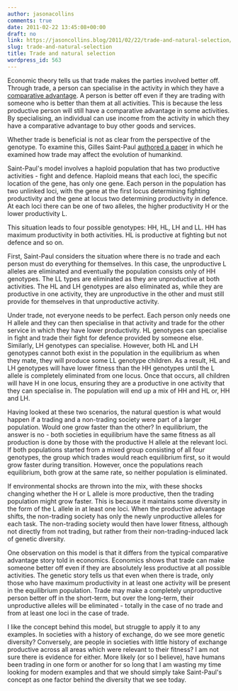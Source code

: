 ```yaml
---
author: jasonacollins
comments: true
date: 2011-02-22 13:45:08+00:00
draft: no
link: https://jasoncollins.blog/2011/02/22/trade-and-natural-selection/
slug: trade-and-natural-selection
title: Trade and natural selection
wordpress_id: 563
---
```


Economic theory tells us that trade makes the parties involved better off. Through trade, a person can specialise in the activity in which they have a [comparative advantage](http://en.wikipedia.org/wiki/Comparative_advantage). A person is better off even if they are trading with someone who is better than them at all activities. This is because the less productive person will still have a comparative advantage in some activities. By specialising, an individual can use income from the activity in which they have a comparative advantage to buy other goods and services.

Whether trade is beneficial is not as clear from the perspective of the genotype. To examine this, Gilles Saint-Paul [authored a paper](http://doi.org/10.1016/j.jtbi.2007.03.021) in which he examined how trade may affect the evolution of humankind.

Saint-Paul's model involves a haploid population that has two productive activities - fight and defence. Haploid means that each loci, the specific location of the gene, has only one gene. Each person in the population has two unlinked loci, with the gene at the first locus determining fighting productivity and the gene at locus two determining productivity in defence. At each loci there can be one of two alleles, the higher productivity H or the lower productivity L.

This situation leads to four possible genotypes: HH, HL, LH and LL. HH has maximum productivity in both activities. HL is productive at fighting but not defence and so on.

First, Saint-Paul considers the situation where there is no trade and each person must do everything for themselves. In this case, the unproductive L alleles are eliminated and eventually the population consists only of HH genotypes. The LL types are eliminated as they are unproductive at both activities. The HL and LH genotypes are also eliminated as, while they are productive in one activity, they are unproductive in the other and must still provide for themselves in that unproductive activity.

Under trade, not everyone needs to be perfect. Each person only needs one H allele and they can then specialise in that activity and trade for the other service in which they have lower productivity. HL genotypes can specialise in fight and trade their fight for defence provided by someone else. Similarly, LH genotypes can specialise. However, both HL and LH genotypes cannot both exist in the population in the equilibrium as when they mate, they will produce some LL genotype children. As a result, HL and LH genotypes will have lower fitness than the HH genotypes until the L allele is completely eliminated from one locus. Once that occurs, all children will have H in one locus, ensuring they are a productive in one activity that they can specialise in. The population will end up a mix of HH and HL or, HH and LH.

Having looked at these two scenarios, the natural question is what would happen if a trading and a non-trading society were part of a larger population. Would one grow faster than the other? In equilibrium, the answer is no - both societies in equilibrium have the same fitness as all production is done by those with the productive H allele at the relevant loci. If both populations started from a mixed group consisting of all four genotypes, the group which trades would reach equilibrium first, so it would grow faster during transition. However, once the populations reach equilibrium, both grow at the same rate, so neither population is eliminated.

If environmental shocks are thrown into the mix, with these shocks changing whether the H or L allele is more productive, then the trading population might grow faster. This is because it maintains some diversity in the form of the L allele in at least one loci. When the productive advantage shifts, the non-trading society has only the newly unproductive alleles for each task. The non-trading society would then have lower fitness, although not directly from not trading, but rather from their non-trading-induced lack of genetic diversity.

One observation on this model is that it differs from the typical comparative advantage story told in economics. Economics shows that trade can make someone better off even if they are absolutely less productive at all possible activities. The genetic story tells us that even when there is trade, only those who have maximum productivity in at least one activity will be present in the equilibrium population. Trade may make a completely unproductive person better off in the short-term, but over the long-term, their unproductive alleles will be eliminated - totally in the case of no trade and from at least one loci in the case of trade.

I like the concept behind this model, but struggle to apply it to any examples. In societies with a history of exchange, do we see more genetic diversity? Conversely, are people in societies with little history of exchange productive across all areas which were relevant to their fitness? I am not sure there is evidence for either. More likely (or so I believe), have humans been trading in one form or another for so long that I am wasting my time looking for modern examples and that we should simply take Saint-Paul's concept as one factor behind the diversity that we see today.
